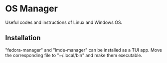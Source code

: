 # OS Manager

Useful codes and instructions of Linux and Windows OS.

## Installation

"fedora-manager" and "lmde-manager" can be installed as a TUI app. Move the corresponding file to "~/.local/bin" and make them executable.
